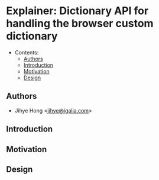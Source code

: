 # Explainer: Dictionary API for handling the browser custom dictionary

- Contents:
  - [Authors](#authors)
  - [Introduction](#introduction)
  - [Motivation](#motivation)
  - [Design](#design)

## <a name="authors"></a> Authors

* Jihye Hong \<jihye@igalia.com\>

## <a name="introduction"></a> Introduction


## <a name="motivation"></a> Motivation

## <a name="motivation"></a> Design
